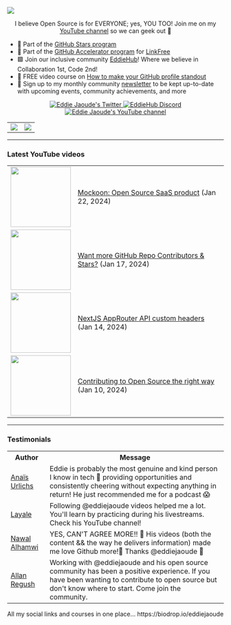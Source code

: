 <a href="https://biodrop.io/eddiejaoude" target="_blank"><img src="https://user-images.githubusercontent.com/624760/197235663-1a08eef9-4f9f-4986-8177-c32329a65f3e.jpeg" /></a>

<p align="center">I believe Open Source is for EVERYONE; yes, YOU TOO! Join me on my <a href="http://youtube.com/eddiejaoude?sub_confirmation=1">YouTube channel</a> so we can geek out 🎥</p>

- 🌟 Part of the <a href="https://stars.github.com/profiles/eddiejaoude/"> GitHub Stars program</a>
- 🚀 Part of the <a href="https://accelerator.github.com"> GitHub Accelerator program</a> for <a href="https://github.com/EddieHubCommunity/LinkFree">LinkFree</a>
- 🟩 Join our inclusive community <a href="http://eddiehub.org">EddieHub</a>!</b> Where we believe in Collaboration 1st, Code 2nd!
- 📸 FREE video course on <a href="http://eddiejaoude.io/course-github-profile-landing">How to make your GitHub profile standout</a>
- 📰 Sign up to my monthly community <a href="http://eddiejaoude.io/newsletters">newsletter</a> to be kept up-to-date with upcoming events, community achievements, and more

<p align="center">
  <a href="http://twitter.com/eddiejaoude">
    <img src="https://img.shields.io/badge/follow-%40eddiejaoude%20130k+-1DA1F2?label=Twitter&logo=twitter&style=for-the-badge&color=blue" alt="Eddie Jaoude's Twitter"/>
  </a>
  <a href="https://discord.com/invite/jZQs6Wu">
    <img src="https://img.shields.io/discord/699608417039286293?logo=discord&style=for-the-badge&color=blue" alt="EddieHub Discord"/>
  </a>
  <a href="http://youtube.com/eddiejaoude?sub_confirmation=1">
    <img src="https://img.shields.io/youtube/channel/subscribers/UC5mnBodB73bR88fLXHSfzYA?style=for-the-badge&logo=youtube&label=Youtube&color=blue" alt="Eddie Jaoude's YouTube channel"/>
  </a>
</p>

<table>
  <tr>
    <td><a href="https://stars.github.com/profiles/eddiejaoude/"><img src="https://user-images.githubusercontent.com/624760/197230432-de4db9f3-8c8d-4421-8ed4-fc83c02f73e6.jpeg" /></a></td>
    <td><a href="https://stars.github.com/profiles/eddiejaoude/"><img src="https://user-images.githubusercontent.com/624760/197230439-f90cd6b0-2174-41be-97eb-5f28f49d9d19.jpg" /></a></td>
  </tr>
</table>

---

### Latest YouTube videos

<table>
<!-- YOUTUBE-VIDEOS-LIST:START --><tr><td><a href="https://www.youtube.com/watch?v=-GuWsVLBM2A"><img width="140px" src="https://i.ytimg.com/vi/-GuWsVLBM2A/mqdefault.jpg"></a></td>
<td><a href="https://www.youtube.com/watch?v=-GuWsVLBM2A">Mockoon: Open Source SaaS product</a> (Jan 22, 2024)<br/></td></tr>
<tr><td><a href="https://www.youtube.com/watch?v=SLX4m6Ztyhk"><img width="140px" src="https://i.ytimg.com/vi/SLX4m6Ztyhk/mqdefault.jpg"></a></td>
<td><a href="https://www.youtube.com/watch?v=SLX4m6Ztyhk">Want more GitHub Repo Contributors &amp; Stars?</a> (Jan 17, 2024)<br/></td></tr>
<tr><td><a href="https://www.youtube.com/watch?v=Nj1O1vbyzIM"><img width="140px" src="https://i.ytimg.com/vi/Nj1O1vbyzIM/mqdefault.jpg"></a></td>
<td><a href="https://www.youtube.com/watch?v=Nj1O1vbyzIM">NextJS AppRouter API custom headers</a> (Jan 14, 2024)<br/></td></tr>
<tr><td><a href="https://www.youtube.com/watch?v=pV_OMNd1fkU"><img width="140px" src="https://i.ytimg.com/vi/pV_OMNd1fkU/mqdefault.jpg"></a></td>
<td><a href="https://www.youtube.com/watch?v=pV_OMNd1fkU">Contributing to Open Source the right way</a> (Jan 10, 2024)<br/></td></tr>
<!-- YOUTUBE-VIDEOS-LIST:END -->
</table>

---

### Testimonials

<table>
  <tr>
    <th>Author</th>
    <th>Message</th>
  </tr>
  <tr>
    <td><a target="_blank" href="https://twitter.com/urlichsanais/status/1349358736092094467">Anaïs Urlichs</a></td>
    <td>Eddie is probably the most genuine and kind person I know in tech 🥰 providing opportunities and consistently cheering without expecting anything in return! He just recommended me for a podcast 😱</td>
  </tr>
  <tr>
    <td><a target="_blank" href="https://twitter.com/yalematta/status/1304541107330658313">Layale</a></td>
    <td>Following @eddiejaoude videos helped me a lot. You'll learn by practicing during his livestreams. Check his YouTube channel!</td>
  </tr>
  <tr>
    <td><a target="_blank" href="https://twitter.com/__nawalhmw/status/1304572901140635648">Nawal Alhamwi</a></td>
    <td>YES, CAN'T AGREE MORE!! 💯 His videos (both the content && the way he delivers information) made me love Github more!🤩 Thanks @eddiejaoude 🌟</td>
  </tr>
  <tr>
    <td><a target="_blank" href="https://twitter.com/allanregush/status/1304484456221167617">Allan Regush</a></td>
    <td>Working with @eddiejaoude and his open source community has been a positive experience. If you have been wanting to contribute to open source but don't know where to start. Come join the community.</td>
  </tr>
</table>

<p>All my social links and courses in one place... https://biodrop.io/eddiejaoude</p>
